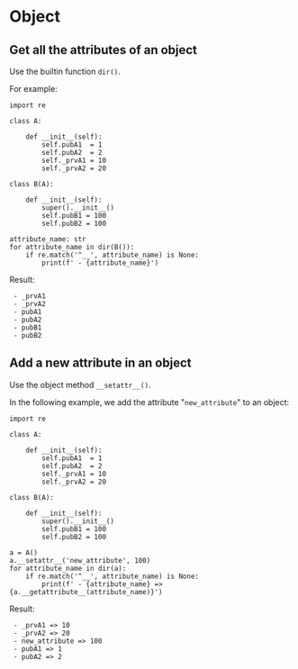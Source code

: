 # Object

## Get all the attributes of an object

Use the builtin function `dir()`.

For example:

    import re

    class A:

        def __init__(self):
            self.pubA1  = 1
            self.pubA2  = 2
            self._prvA1 = 10
            self._prvA2 = 20

    class B(A):

        def __init__(self):
            super().__init__()
            self.pubB1 = 100
            self.pubB2 = 100

    attribute_name: str
    for attribute_name in dir(B()):
        if re.match('^__', attribute_name) is None:
            print(f' - {attribute_name}')

Result:

     - _prvA1
     - _prvA2
     - pubA1
     - pubA2
     - pubB1
     - pubB2

## Add a new attribute in an object

Use the object method `__setattr__()`.

In the following example, we add the attribute "`new_attribute`" to an object:

    import re

    class A:

        def __init__(self):
            self.pubA1  = 1
            self.pubA2  = 2
            self._prvA1 = 10
            self._prvA2 = 20

    class B(A):

        def __init__(self):
            super().__init__()
            self.pubB1 = 100
            self.pubB2 = 100

    a = A()
    a.__setattr__('new_attribute', 100)
    for attribute_name in dir(a):
        if re.match('^__', attribute_name) is None:
            print(f' - {attribute_name} => {a.__getattribute__(attribute_name)}')

Result:

     - _prvA1 => 10
     - _prvA2 => 20
     - new_attribute => 100
     - pubA1 => 1
     - pubA2 => 2


